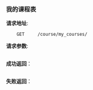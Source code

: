 ### 我的课程表

**请求地址**:
```
    GET     /course/my_courses/
```

**请求参数**:
```

```

**成功返回**：
```

```

**失败返回**：
```

```